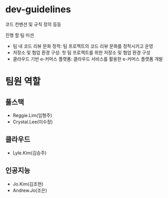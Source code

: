 # dev-guidelines
코드 컨벤션 및 규칙 정의 등등

진행 할 팀 미션
- 팀 내 코드 리뷰 문화 정착: 팀 프로젝트의 코드 리뷰 문화를 정착시키고 운영
- 저장소 및 협업 환경 구성: 첫 팀 프로젝트를 위한 저장소 및 협업 환경 구성
- 클라우드 기반 e-커머스 플랫폼: 클라우드 서비스를 활용한 e-커머스 플랫폼 개발


# 팀원 역할
## 풀스택
- Reggie.Lim(임형주)
- Crystal.Lee(이수정)
## 클라우드
- Lyle.Kim(김승주)
## 인공지능
- Jo.Kim(김조현)
- Andrew.Jo(조은)
